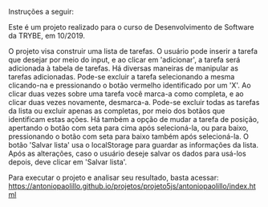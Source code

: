 Instruções a seguir:

Este é um projeto realizado para o curso de Desenvolvimento de Software da TRYBE, em 10/2019.

O projeto visa construir uma lista de tarefas. O usuário pode inserir a tarefa que desejar por meio do input, e ao clicar em 'adicionar', a tarefa será adicionada à tabela de tarefas. Há diversas maneiras de manipular as tarefas adicionadas. Pode-se excluir a tarefa selecionando a mesma clicando-na e pressionando o botão vermelho identificado por um 'X'. Ao clicar duas vezes sobre uma tarefa você marca-a como completa, e ao clicar duas vezes novamente, desmarca-a. Pode-se excluir todas as tarefas da lista ou excluir apenas as completas, por meio dos botãos que identificam estas ações. Há também a opção de mudar a tarefa de posição, apertando o botão com seta para cima após selecioná-la, ou para baixo, pressionando o botão com seta para baixo também após selecioná-la. O botão 'Salvar lista' usa o localStorage para guardar as informações da lista. Após as alterações, caso o usuário deseje salvar os dados para usá-los depois, deve clicar em 'Salvar lista'.

Para executar o projeto e analisar seu resultado, basta acessar: https://antoniopaolillo.github.io/projetos/projeto5js/antoniopaolillo/index.html